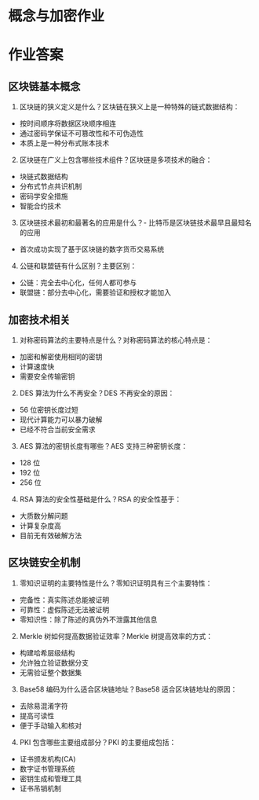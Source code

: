 # 概念与加密作业

# 作业答案

## 区块链基本概念

1. 区块链的狭义定义是什么？区块链在狭义上是一种特殊的链式数据结构：

- 按时间顺序将数据区块顺序相连
- 通过密码学保证不可篡改性和不可伪造性
- 本质上是一种分布式账本技术

2. 区块链在广义上包含哪些技术组件？区块链是多项技术的融合：

- 块链式数据结构
- 分布式节点共识机制
- 密码学安全措施
- 智能合约技术

3. 区块链技术最初和最著名的应用是什么？- 比特币是区块链技术最早且最知名的应用

- 首次成功实现了基于区块链的数字货币交易系统

4. 公链和联盟链有什么区别？主要区别：

- 公链：完全去中心化，任何人都可参与
- 联盟链：部分去中心化，需要验证和授权才能加入

## 加密技术相关

1. 对称密码算法的主要特点是什么？对称密码算法的核心特点是：

- 加密和解密使用相同的密钥
- 计算速度快
- 需要安全传输密钥

2. DES 算法为什么不再安全？DES 不再安全的原因：

- 56 位密钥长度过短
- 现代计算能力可以暴力破解
- 已经不符合当前安全需求

3. AES 算法的密钥长度有哪些？AES 支持三种密钥长度：

- 128 位
- 192 位
- 256 位

4. RSA 算法的安全性基础是什么？RSA 的安全性基于：

- 大质数分解问题
- 计算复杂度高
- 目前无有效破解方法

## 区块链安全机制

1. 零知识证明的主要特性是什么？零知识证明具有三个主要特性：

- 完备性：真实陈述总能被证明
- 可靠性：虚假陈述无法被证明
- 零知识性：除了陈述的真伪外不泄露其他信息

2. Merkle 树如何提高数据验证效率？Merkle 树提高效率的方式：

- 构建哈希层级结构
- 允许独立验证数据分支
- 无需验证整个数据集

3. Base58 编码为什么适合区块链地址？Base58 适合区块链地址的原因：

- 去除易混淆字符
- 提高可读性
- 便于手动输入和核对

4. PKI 包含哪些主要组成部分？PKI 的主要组成包括：

- 证书颁发机构(CA)
- 数字证书管理系统
- 密钥生成和管理工具
- 证书吊销机制
